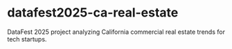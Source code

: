 # datafest2025-ca-real-estate
DataFest 2025 project analyzing California commercial real estate trends for tech startups.
